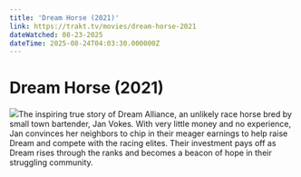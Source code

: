 ```yaml
---
title: 'Dream Horse (2021)' 
link: https://trakt.tv/movies/dream-horse-2021
dateWatched: 08-23-2025
dateTime: 2025-08-24T04:03:30.000000Z
---
```

# Dream Horse (2021)

![](https://walter-r2.trakt.tv/images/movies/000/448/473/fanarts/thumb/464570009a.jpg)The inspiring true story of Dream Alliance, an unlikely race horse bred by small town bartender, Jan Vokes. With very little money and no experience, Jan convinces her neighbors to chip in their meager earnings to help raise Dream and compete with the racing elites. Their investment pays off as Dream rises through the ranks and becomes a beacon of hope in their struggling community.